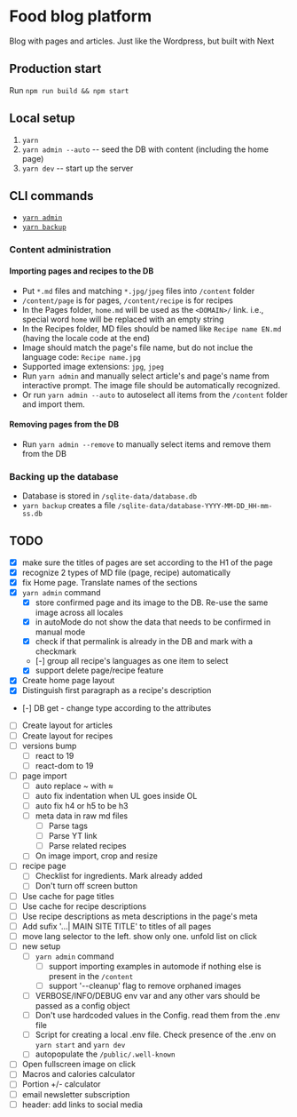 # Food blog platform

Blog with pages and articles. Just like the Wordpress, but built with Next

## Production start

Run `npm run build && npm start`

## Local setup

1. `yarn`
2. `yarn admin --auto` -- seed the DB with content (including the home page)
3. `yarn dev` -- start up the server

## CLI commands

- [`yarn admin`](#content-administration)
- [`yarn backup`](#backing-up-the-database)

### Content administration

#### Importing pages and recipes to the DB

- Put `*.md` files and matching `*.jpg/jpeg` files into `/content` folder
- `/content/page` is for pages, `/content/recipe` is for recipes
- In the Pages folder, `home.md` will be used as the `<DOMAIN>/` link.
  i.e., special word `home` will be replaced with an empty string
- In the Recipes folder, MD files should be named like `Recipe name EN.md`
  (having the locale code at the end)
- Image should match the page's file name, but do not inclue the language code:
  `Recipe name.jpg`
- Supported image extensions: `jpg`, `jpeg`
- Run `yarn admin` and manually select article's and page's name from interactive prompt.
  The image file should be automatically recognized.
- Or run `yarn admin --auto` to autoselect all items from the `/content` folder and import them.

#### Removing pages from the DB

- Run `yarn admin --remove` to manually select items and remove them from the DB

### Backing up the database

- Database is stored in `/sqlite-data/database.db`
- `yarn backup` creates a file `/sqlite-data/database-YYYY-MM-DD_HH-mm-ss.db`

## TODO

- [x] make sure the titles of pages are set according to the H1 of the page
- [x] recognize 2 types of MD file (page, recipe) automatically
- [x] fix Home page. Translate names of the sections
- [x] `yarn admin` command
    - [x] store confirmed page and its image to the DB. Re-use the same image across all locales
    - [x] in autoMode do not show the data that needs to be confirmed in manual mode
    - [x] check if that permalink is already in the DB and mark with a checkmark
    - [-] group all recipe's languages as one item to select
    - [x] support delete page/recipe feature
- [x] Create home page layout
- [x] Distinguish first paragraph as a recipe's description
- [-] DB get - change type according to the attributes
- [ ] Create layout for articles
- [ ] Create layout for recipes
- [ ] versions bump
    - [ ] react to 19
    - [ ] react-dom to 19
- [ ] page import
    - [ ] auto replace ~ with ≈
    - [ ] auto fix indentation when UL goes inside OL
    - [ ] auto fix h4 or h5 to be h3
    - [ ] meta data in raw md files
        - [ ] Parse tags
        - [ ] Parse YT link
        - [ ] Parse related recipes
    - [ ] On image import, crop and resize
- [ ] recipe page
    - [ ] Checklist for ingredients. Mark already added
    - [ ] Don't turn off screen button
- [ ] Use cache for page titles
- [ ] Use cache for recipe descriptions
- [ ] Use recipe descriptions as meta descriptions in the page's meta
- [ ] Add sufix '...| MAIN SITE TITLE' to titles of all pages
- [ ] move lang selector to the left. show only one. unfold list on click
- [ ] new setup
    - [ ] `yarn admin` command
        - [ ] support importing examples in automode if nothing else is present in the `/content`
        - [ ] support '--cleanup' flag to remove orphaned images
    - [ ] VERBOSE/INFO/DEBUG env var and any other vars should be passed as a config object
    - [ ] Don't use hardcoded values in the Config. read them from the .env file
    - [ ] Script for creating a local .env file. Check presence of the .env on `yarn start` and `yarn dev`
    - [ ] autopopulate the `/public/.well-known`
- [ ] Open fullscreen image on click
- [ ] Macros and calories calculator
- [ ] Portion +/- calculator
- [ ] email newsletter subscription
- [ ] header: add links to social media
